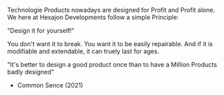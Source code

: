 Technologie Products nowadays are designed for Profit and Profit alone.
We here at Hexajon Developments follow a simple Principle:


"Design it for yourself!"


You don't want it to break.
You want it to be easily repairable.
And if it is modifiable and extendable,
it can truely last for ages.

"It's better to design a good product once than to have a Million Products badly designed" 
- Common Sence (2021)
